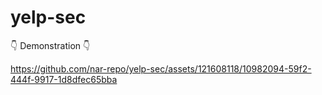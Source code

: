 # yelp-sec


 :point_down:  Demonstration  :point_down:


https://github.com/nar-repo/yelp-sec/assets/121608118/10982094-59f2-444f-9917-1d8dfec65bba

